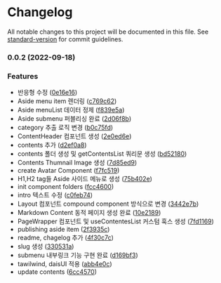 # Changelog

All notable changes to this project will be documented in this file. See [standard-version](https://github.com/conventional-changelog/standard-version) for commit guidelines.

### 0.0.2 (2022-09-18)

### Features

- 반응형 수정 ([0e16e16](https://github.com-holymoly/jun094/holmoly-jun/commit/0e16e164a2d6d00f5c07a394c24d6cc6aacf571d))
- Aside menu item 렌더링 ([c769c62](https://github.com-holymoly/jun094/holmoly-jun/commit/c769c62686e225c3dc746368b4d1e819ea4c2364))
- Aside menuList 데이터 정제 ([f839e5a](https://github.com-holymoly/jun094/holmoly-jun/commit/f839e5aabb9e9a929537f515bf0dc8f5811192a4))
- Aside submenu 퍼블리싱 완료 ([2d06f8b](https://github.com-holymoly/jun094/holmoly-jun/commit/2d06f8b4bb51c694a7139d3161976db4ce6b665f))
- category 추출 로직 변경 ([b0c75fd](https://github.com-holymoly/jun094/holmoly-jun/commit/b0c75fd82b56031cf0125acccadceb93e2464faf))
- ContentHeader 컴포넌트 생성 ([2e0ed6e](https://github.com-holymoly/jun094/holmoly-jun/commit/2e0ed6e879827ae0806d2d8f3349cff4b2d02484))
- contents 추가 ([d2ef0a8](https://github.com-holymoly/jun094/holmoly-jun/commit/d2ef0a813197d360193316bda322cb67cdf29103))
- contents 폴더 생성 및 getContentsList 쿼리문 생성 ([bd52180](https://github.com-holymoly/jun094/holmoly-jun/commit/bd52180af6dd99a032b117529974eeadb5304f95))
- Contents Thumnail Image 생성 ([7d85ed9](https://github.com-holymoly/jun094/holmoly-jun/commit/7d85ed9b6ec2e9fc962dad60b51dbc3a5d082375))
- create Avatar Component ([f7fc519](https://github.com-holymoly/jun094/holmoly-jun/commit/f7fc5192a66fd8fc299fc011acaccbe9da4df95d))
- H1,H2 tag들 Aside 사이드 메뉴로 생성 ([75b402e](https://github.com-holymoly/jun094/holmoly-jun/commit/75b402e53dda4c6f88c017742055c453309e5d1e))
- init component folders ([fcc4600](https://github.com-holymoly/jun094/holmoly-jun/commit/fcc46005b29228fda629519e18ee53b8eef6b580))
- intro 텍스트 수정 ([c0feb74](https://github.com-holymoly/jun094/holmoly-jun/commit/c0feb74b1355139ac64ec89b08fb30461fd89919))
- Layout 컴포넌트 compound component 방식으로 변경 ([3442e7b](https://github.com-holymoly/jun094/holmoly-jun/commit/3442e7b672b0b56dcdb74fca7d0a8259644c5d82))
- Markdown Content 동적 페이지 생성 완료 ([10e2189](https://github.com-holymoly/jun094/holmoly-jun/commit/10e2189261e62bfab784f39f4f00b77261b7419c))
- PageWrapper 컴포넌트 및 useContentesList 커스텀 훅스 생성 ([7fd1169](https://github.com-holymoly/jun094/holmoly-jun/commit/7fd1169a720a0bf50235bcd0481bd137b72afa1a))
- publishing aside item ([2f3935c](https://github.com-holymoly/jun094/holmoly-jun/commit/2f3935c0bbd9234646a30d223baa3c0f9ba74966))
- readme, chagelog 추가 ([4f30c7c](https://github.com-holymoly/jun094/holmoly-jun/commit/4f30c7c4e4b66e461489697b0448144722131abc))
- slug 생성 ([330531a](https://github.com-holymoly/jun094/holmoly-jun/commit/330531a4f16e5af235e3ecd4fa636c108d6c5fa6))
- submenu 내부링크 기능 구현 완료 ([d169bf3](https://github.com-holymoly/jun094/holmoly-jun/commit/d169bf31968253c1f7d4805ed62e223fd26012fb))
- tawilwind, daisUI 적용 ([abb4e0c](https://github.com-holymoly/jun094/holmoly-jun/commit/abb4e0c12dbc6d2d93d779f02ab37265757aef84))
- update contents ([6cc4570](https://github.com-holymoly/jun094/holmoly-jun/commit/6cc4570455a561688f9cb37a6b27e2ab2975ec0e))
